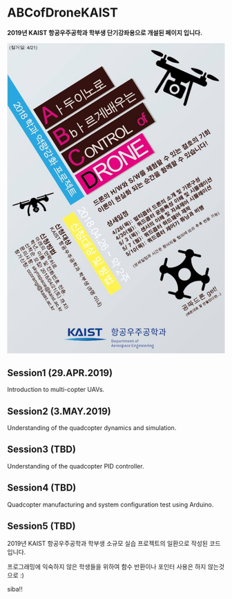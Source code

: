 # ABCofDroneKAIST
**2019년 KAIST 항공우주공학과 학부생 단기강좌용으로 개설된 페이지 입니다.**

![Flyer](https://github.com/SKYnSPACE/ABCofDroneKAIST/blob/master/Images/flyer.jpg)

## Session1 (29.APR.2019)
Introduction to multi-copter UAVs.

## Session2 (3.MAY.2019)
Understanding of the quadcopter dynamics and simulation.

## Session3 (TBD)
Understanding of the quadcopter PID controller.

## Session4 (TBD)
Quadcopter manufacturing and system configuration test using Arduino.

## Session5 (TBD)

2019년 KAIST 항공우주공학과 학부생 소규모 실습 프로젝트의 일환으로 작성된 코드입니다.

프로그래밍에 익숙하지 않은 학생들을 위하여 함수 반환이나 포인터 사용은 하지 않는것으로 :)

siba!!
